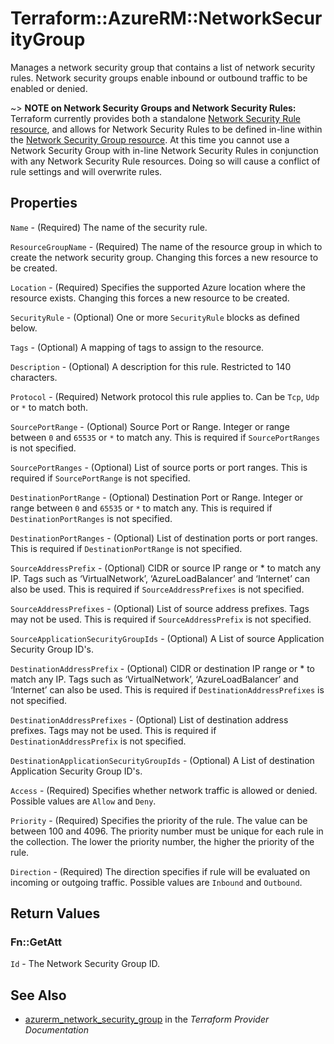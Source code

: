 # Terraform::AzureRM::NetworkSecurityGroup

Manages a network security group that contains a list of network security rules.  Network security groups enable inbound or outbound traffic to be enabled or denied.

~> **NOTE on Network Security Groups and Network Security Rules:** Terraform currently
provides both a standalone [Network Security Rule resource](network_security_rule.html), and allows for Network Security Rules to be defined in-line within the [Network Security Group resource](network_security_group.html).
At this time you cannot use a Network Security Group with in-line Network Security Rules in conjunction with any Network Security Rule resources. Doing so will cause a conflict of rule settings and will overwrite rules.

## Properties

`Name` - (Required) The name of the security rule.

`ResourceGroupName` - (Required) The name of the resource group in which to create the network security group. Changing this forces a new resource to be created.

`Location` - (Required) Specifies the supported Azure location where the resource exists. Changing this forces a new resource to be created.

`SecurityRule` - (Optional) One or more `SecurityRule` blocks as defined below.

`Tags` - (Optional) A mapping of tags to assign to the resource.

`Description` - (Optional) A description for this rule. Restricted to 140 characters.

`Protocol` - (Required) Network protocol this rule applies to. Can be `Tcp`, `Udp` or `*` to match both.

`SourcePortRange` - (Optional) Source Port or Range. Integer or range between `0` and `65535` or `*` to match any. This is required if `SourcePortRanges` is not specified.

`SourcePortRanges` - (Optional) List of source ports or port ranges. This is required if `SourcePortRange` is not specified.

`DestinationPortRange` - (Optional) Destination Port or Range. Integer or range between `0` and `65535` or `*` to match any. This is required if `DestinationPortRanges` is not specified.

`DestinationPortRanges` - (Optional) List of destination ports or port ranges. This is required if `DestinationPortRange` is not specified.

`SourceAddressPrefix` - (Optional) CIDR or source IP range or * to match any IP. Tags such as ‘VirtualNetwork’, ‘AzureLoadBalancer’ and ‘Internet’ can also be used. This is required if `SourceAddressPrefixes` is not specified.

`SourceAddressPrefixes` - (Optional) List of source address prefixes. Tags may not be used. This is required if `SourceAddressPrefix` is not specified.

`SourceApplicationSecurityGroupIds` - (Optional) A List of source Application Security Group ID's.

`DestinationAddressPrefix` - (Optional) CIDR or destination IP range or * to match any IP. Tags such as ‘VirtualNetwork’, ‘AzureLoadBalancer’ and ‘Internet’ can also be used. This is required if `DestinationAddressPrefixes` is not specified.

`DestinationAddressPrefixes` - (Optional) List of destination address prefixes. Tags may not be used. This is required if `DestinationAddressPrefix` is not specified.

`DestinationApplicationSecurityGroupIds` - (Optional) A List of destination Application Security Group ID's.

`Access` - (Required) Specifies whether network traffic is allowed or denied. Possible values are `Allow` and `Deny`.

`Priority` - (Required) Specifies the priority of the rule. The value can be between 100 and 4096. The priority number must be unique for each rule in the collection. The lower the priority number, the higher the priority of the rule.

`Direction` - (Required) The direction specifies if rule will be evaluated on incoming or outgoing traffic. Possible values are `Inbound` and `Outbound`.


## Return Values

### Fn::GetAtt

`Id` - The Network Security Group ID.

## See Also

* [azurerm_network_security_group](https://www.terraform.io/docs/providers/azurerm/r/network_security_group.html) in the _Terraform Provider Documentation_